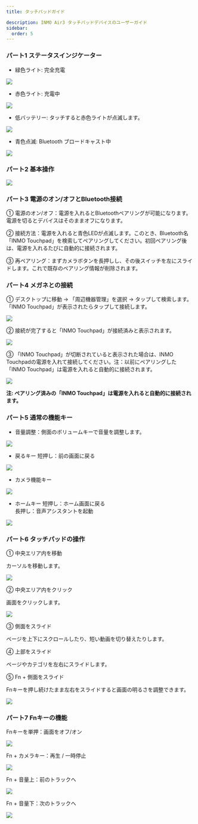 ```yaml
---
title: タッチパッドガイド 

description: INMO Air3 タッチパッドデバイスのユーザーガイド
sidebar:
  order: 5
---
```


### パート1 ステータスインジケーター &#x20;

* 緑色ライト: 完全充電  

![](public/images/air3/inmo-touchpad-user-manual-1.png)

* 赤色ライト: 充電中 

![](public/images/air3/inmo-touchpad-user-manual-2.png)

* 低バッテリー: タッチすると赤色ライトが点滅します。 


![](public/images/air3/inmo-touchpad-user-manual-3.png)

* 青色点滅: Bluetooth ブロードキャスト中

![](public/images/air3/inmo-touchpad-user-manual-4.png)


### パート2 基本操作

![](public/images/air3/JP/inmo-touchpad-user-manual-5.png)


### パート3 電源のオン/オフとBluetooth接続

① 電源のオン/オフ：電源を入れるとBluetoothペアリングが可能になります。電源を切るとデバイスはそのままオフになります。  

② 接続方法：電源を入れると青色LEDが点滅します。このとき、Bluetooth名「INMO Touchpad」を検索してペアリングしてください。初回ペアリング後は、電源を入れるたびに自動的に接続されます。  

③ 再ペアリング：まずカメラボタンを長押しし、その後スイッチを左にスライドします。これで既存のペアリング情報が削除されます。  

### パート4 メガネとの接続

① デスクトップに移動 -> 「周辺機器管理」を選択 -> タップして検索します。「INMO Touchpad」が表示されたらタップして接続します。  

![](public/images/air3/JP/inmo-touchpad-user-manual-6.png)

② 接続が完了すると「INMO Touchpad」が接続済みと表示されます。

![](public/images/air3/JP/inmo-touchpad-user-manual-7.png)

③ 「INMO Touchpad」が切断されていると表示された場合は、INMO Touchpadの電源を入れて接続してください。注：以前にペアリングした「INMO Touchpad」は電源を入れると自動的に接続されます。  

![](public/images/air3/JP/inmo-touchpad-user-manual-8.png)

**注: ペアリング済みの「INMO Touchpad」は電源を入れると自動的に接続されます。**


### パート5 通常の機能キー

* 音量調整：側面のボリュームキーで音量を調整します。

![](public/images/air3/inmo-touchpad-user-manual-9.png)

* 戻るキー 短押し：前の画面に戻る 

![](public/images/air3/inmo-touchpad-user-manual-10.png)

* カメラ機能キー  

![](public/images/air3/JP/inmo-touchpad-user-manual-11.png)

* ホームキー
短押し：ホーム画面に戻る  
長押し：音声アシスタントを起動 

![](public/images/air3/inmo-touchpad-user-manual-12.png)

### パート6 タッチパッドの操作 

① 中央エリア内を移動&#x20;

&#x20;   カーソルを移動します。

![](public/images/air3/inmo-touchpad-user-manual-13.png)

② 中央エリア内をクリック&#x20;

&#x20;   画面をクリックします。

![](public/images/air3/inmo-touchpad-user-manual-14.png)

③ 側面をスライド&#x20;

&#x20;   ページを上下にスクロールしたり、短い動画を切り替えたりします。

④ 上部をスライド&#x20;

&#x20;   ページやカテゴリを左右にスライドします。  

⑤ Fn + 側面をスライド&#x20;

&#x20;   Fnキーを押し続けたまま左右をスライドすると画面の明るさを調整できます。  

![](public/images/air3/inmo-touchpad-user-manual-15.png)

### パート7 Fnキーの機能 

Fnキーを単押：画面をオフ/オン


![](public/images/air3/inmo-touchpad-user-manual-16.png)

Fn + カメラキー：再生 / 一時停止  


![](public/images/air3/inmo-touchpad-user-manual-17.png)

Fn + 音量上：前のトラックへ 


![](public/images/air3/inmo-touchpad-user-manual-18.png)


Fn + 音量下：次のトラックへ  


![](public/images/air3/inmo-touchpad-user-manual-19.png)






